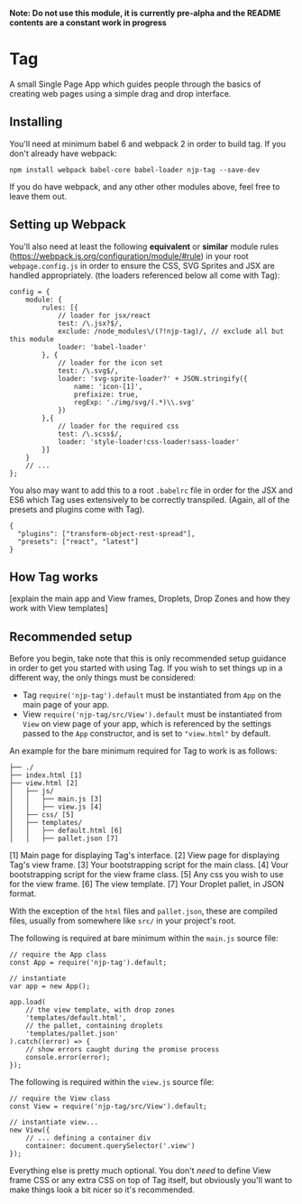**Note: Do not use this module, it is currently pre-alpha and the README contents are a constant work in progress**

# Tag
A small Single Page App which guides people through the basics of creating web pages using a simple drag and drop interface.

## Installing

You'll need at minimum babel 6 and webpack 2 in order to build tag. If you don't already have webpack:

```
npm install webpack babel-core babel-loader njp-tag --save-dev
```

If you do have webpack, and any other other modules above, feel free to leave them out.

## Setting up Webpack

You'll also need at least the following **equivalent** or **similar** module rules (https://webpack.js.org/configuration/module/#rule) in your root `webpage.config.js` in order to ensure the CSS, SVG Sprites and JSX are handled appropriately. (the loaders referenced below all come with Tag):

```
config = {
	module: {
		rules: [{
			// loader for jsx/react
			test: /\.jsx?$/,
			exclude: /node_modules\/(?!njp-tag)/, // exclude all but this module
			loader: 'babel-loader'
		}, {
			// loader for the icon set
			test: /\.svg$/,
			loader: 'svg-sprite-loader?' + JSON.stringify({
				name: 'icon-[1]',
				prefixize: true,
				regExp: './img/svg/(.*)\\.svg'
			})
		},{
			// loader for the required css
			test: /\.scss$/,
			loader: 'style-loader!css-loader!sass-loader'
		}]
	}
	// ...
};
```

You also may want to add this to a root `.babelrc` file in order for the JSX and ES6 which Tag uses extensively to be correctly transpiled. (Again, all of the presets and plugins come with Tag).

```
{
  "plugins": ["transform-object-rest-spread"],
  "presets": ["react", "latest"]
}
```

## How Tag works

[explain the main app and View frames, Droplets, Drop Zones and how they work with View templates]

## Recommended setup

Before you begin, take note that this is only recommended setup guidance in order to get you started with using Tag. If you wish to set things up in a different way, the only things must be considered:

 - Tag `require('njp-tag').default` must be instantiated from `App` on the main page of your app.
 - View `require('njp-tag/src/View').default` must be instantiated from `View` on view page of your app, which is referenced by the settings passed to the `App` constructor, and is set to `"view.html"` by default.

An example for the bare minimum required for Tag to work is as follows:

```
├── ./
├── index.html [1]
├── view.html [2]
│   ├── js/
│   │   ├── main.js [3]
│   │   ├── view.js [4]
│   ├── css/ [5]
│   ├── templates/
│   │   ├── default.html [6]
│   │   ├── pallet.json [7]
```

[1] Main page for displaying Tag's interface.
[2] View page for displaying Tag's view frame.
[3] Your bootstrapping script for the main class.
[4] Vour bootstrapping script for the view frame class.
[5] Any css you wish to use for the view frame.
[6] The view template.
[7] Your Droplet pallet, in JSON format.

With the exception of the `html` files and `pallet.json`, these are compiled files, usually from somewhere like `src/` in your project's root.

The following is required at bare minimum within the `main.js` source file:

```
// require the App class
const App = require('njp-tag').default;

// instantiate
var app = new App();

app.load(
	// the view template, with drop zones
	'templates/default.html',
	// the pallet, containing droplets
	'templates/pallet.json'
).catch((error) => {
	// show errors caught during the promise process
	console.error(error);
});
```

The following is required within the `view.js` source file:

```
// require the View class
const View = require('njp-tag/src/View').default;

// instantiate view...
new View({
	// ... defining a container div
	container: document.querySelector('.view')
});
```

Everything else is pretty much optional. You don't *need* to define View frame CSS or any extra CSS on top of Tag itself, but obviously you'll want to make things look a bit nicer so it's recommended.